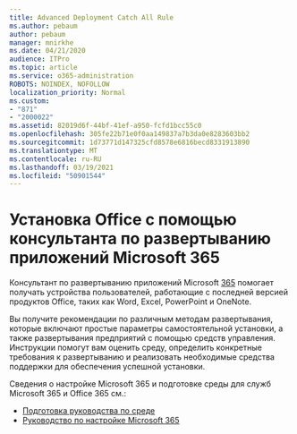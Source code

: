 ```yaml
---
title: Advanced Deployment Catch All Rule
ms.author: pebaum
author: pebaum
manager: mnirkhe
ms.date: 04/21/2020
audience: ITPro
ms.topic: article
ms.service: o365-administration
ROBOTS: NOINDEX, NOFOLLOW
localization_priority: Normal
ms.custom:
- "871"
- "2000022"
ms.assetid: 82019d6f-44bf-41ef-a950-fcfd1bcc55c0
ms.openlocfilehash: 305fe22b71e0f0aa149837a7b3da0e8283603bb2
ms.sourcegitcommit: 1d73771d147325cfd8578e6816becd8331913890
ms.translationtype: MT
ms.contentlocale: ru-RU
ms.lasthandoff: 03/19/2021
ms.locfileid: "50901544"
---
```

# <a name="install-office-with-the-microsoft-365-apps-deployment-advisor"></a>Установка Office с помощью консультанта по развертыванию приложений Microsoft 365

Консультант по развертыванию приложений Microsoft [365](https://admin.microsoft.com/adminportal/home) помогает получать устройства пользователей, работающие с последней версией продуктов Office, таких как Word, Excel, PowerPoint и OneNote.

Вы получите рекомендации по различным методам развертывания, которые включают простые параметры самостоятельной установки, а также развертывания предприятий с помощью средств управления. Инструкции помогут вам оценить среду, определить конкретные требования к развертыванию и реализовать необходимые средства поддержки для обеспечения успешной установки.

Сведения о настройке Microsoft 365 и подготовке среды для служб Microsoft 365 и Office 365 см.:

- [Подготовка руководства по среде](https://go.microsoft.com/fwlink/?linkid=2005213)
- [Руководство по настройке Microsoft 365](https://go.microsoft.com/fwlink/?linkid=2072646)
